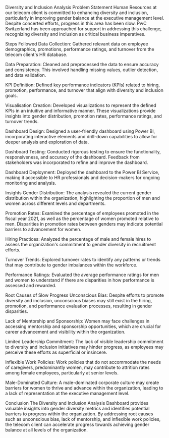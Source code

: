 Diversity and Inclusion Analysis
Problem Statement
Human Resources at our telecom client is committed to enhancing diversity and inclusion, particularly in improving gender balance at the executive management level. Despite concerted efforts, progress in this area has been slow. PwC Switzerland has been approached for support in addressing this challenge, recognizing diversity and inclusion as critical business imperatives.

Steps Followed
Data Collection: Gathered relevant data on employee demographics, promotions, performance ratings, and turnover from the telecom client's HR database.

Data Preparation: Cleaned and preprocessed the data to ensure accuracy and consistency. This involved handling missing values, outlier detection, and data validation.

KPI Definition: Defined key performance indicators (KPIs) related to hiring, promotion, performance, and turnover that align with diversity and inclusion goals.

Visualisation Creation: Developed visualizations to represent the defined KPIs in an intuitive and informative manner. These visualizations provide insights into gender distribution, promotion rates, performance ratings, and turnover trends.

Dashboard Design: Designed a user-friendly dashboard using Power BI, incorporating interactive elements and drill-down capabilities to allow for deeper analysis and exploration of data.

Dashboard Testing: Conducted rigorous testing to ensure the functionality, responsiveness, and accuracy of the dashboard. Feedback from stakeholders was incorporated to refine and improve the dashboard.

Dashboard Deployment: Deployed the dashboard to the Power BI Service, making it accessible to HR professionals and decision-makers for ongoing monitoring and analysis.

Insights
Gender Distribution: The analysis revealed the current gender distribution within the organization, highlighting the proportion of men and women across different levels and departments.

Promotion Rates: Examined the percentage of employees promoted in the fiscal year 2021, as well as the percentage of women promoted relative to men. Disparities in promotion rates between genders may indicate potential barriers to advancement for women.

Hiring Practices: Analyzed the percentage of male and female hires to assess the organization's commitment to gender diversity in recruitment efforts.

Turnover Trends: Explored turnover rates to identify any patterns or trends that may contribute to gender imbalances within the workforce.

Performance Ratings: Evaluated the average performance ratings for men and women to understand if there are disparities in how performance is assessed and rewarded.

Root Causes of Slow Progress
Unconscious Bias: Despite efforts to promote diversity and inclusion, unconscious biases may still exist in the hiring, promotion, and performance evaluation processes, resulting in gender disparities.

Lack of Mentorship and Sponsorship: Women may face challenges in accessing mentorship and sponsorship opportunities, which are crucial for career advancement and visibility within the organization.

Limited Leadership Commitment: The lack of visible leadership commitment to diversity and inclusion initiatives may hinder progress, as employees may perceive these efforts as superficial or insincere.

Inflexible Work Policies: Work policies that do not accommodate the needs of caregivers, predominantly women, may contribute to attrition rates among female employees, particularly at senior levels.

Male-Dominated Culture: A male-dominated corporate culture may create barriers for women to thrive and advance within the organization, leading to a lack of representation at the executive management level.

Conclusion
The Diversity and Inclusion Analysis Dashboard provides valuable insights into gender diversity metrics and identifies potential barriers to progress within the organization. By addressing root causes such as unconscious bias, lack of mentorship, and inflexible work policies, the telecom client can accelerate progress towards achieving gender balance at all levels of the organization.
